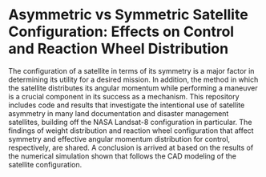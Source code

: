 # Asymmetric vs Symmetric Satellite Configuration: Effects on Control and Reaction Wheel Distribution

The configuration of a satellite in terms of its symmetry is a major factor in determining its utility for a desired mission. In addition, the method in which the satellite distributes its angular momentum while performing a maneuver is a crucial component in its success as a mechanism. This repository includes code and results that investigate the intentional use of satellite asymmetry in many land documentation and disaster management satellites, building off the NASA Landsat-8 configuration in particular. The findings of weight distribution and reaction wheel configuration that affect symmetry and effective angular momentum distribution for control, respectively, are shared. A conclusion is arrived at based on the results of the numerical simulation shown that follows the CAD modeling of the satellite configuration.
